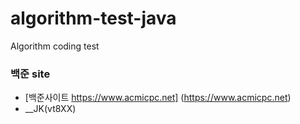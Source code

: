 # algorithm-test-java
Algorithm coding test


### 백준 site
- [백준사이트 https://www.acmicpc.net] (https://www.acmicpc.net)
 - __JK(vt8XX)
